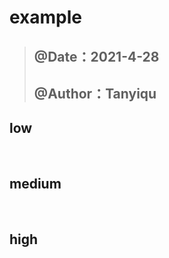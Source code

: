 # example

> ## @Date：2021-4-28
>
> ## @Author：Tanyiqu

## low



<br>

## medium



<br>

## high



<br>